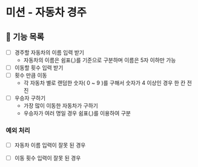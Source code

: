 # 미션 - 자동차 경주

## 🚀 기능 목록

- [ ] 경주할 자동차의 이름 입력 받기
  - 자동차의 이름은 쉼표(,)를 기준으로 구분하며 이름은 5자 이하만 가능
- [ ] 이동할 횟수 입력 받기
- [ ] 횟수 만큼 이동
  - 각 자동차 별로 랜덤한 숫자( 0 ~ 9 )를 구해서 숫자가 4 이상인 경우 한 칸 전진
- [ ] 우승자 구하기
  - 가장 많이 이동한 자동차가 구하기
  - 우승자가 여러 명일 경우 쉼표(,)를 이용하여 구분

### 예외 처리
  - [ ] 자동차 이름 입력이 잘못 된 경우
  - [ ] 이동 횟수 입력이 잘못 된 경우

